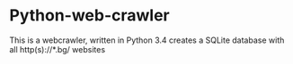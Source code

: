 # Python-web-crawler
This is a webcrawler, written in Python 3.4 creates a SQLite database with all http(s)://*.bg/ websites
